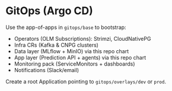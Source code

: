 # GitOps (Argo CD)

Use the app-of-apps in `gitops/base` to bootstrap:
- Operators (OLM Subscriptions): Strimzi, CloudNativePG
- Infra CRs (Kafka & CNPG clusters)
- Data layer (MLflow + MinIO) via this repo chart
- App layer (Prediction API + agents) via this repo chart
- Monitoring pack (ServiceMonitors + dashboards)
- Notifications (Slack/email)

Create a root Application pointing to `gitops/overlays/dev` or `prod`.
